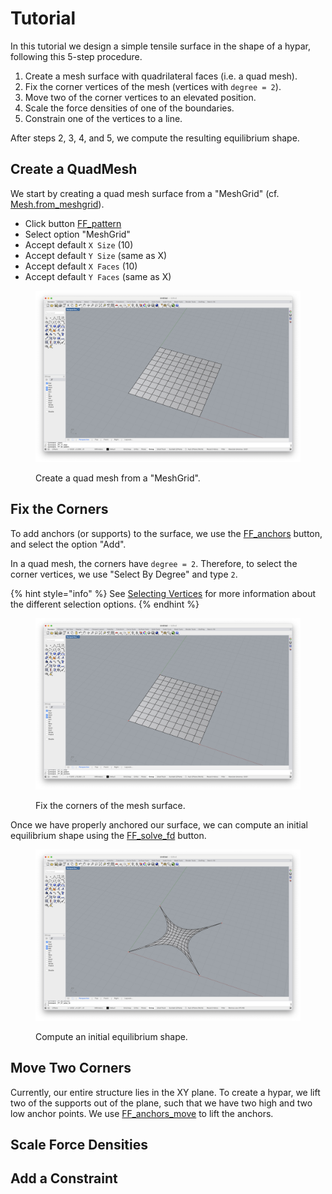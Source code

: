 # Tutorial

In this tutorial we design a simple tensile surface in the shape of a hypar, following this 5-step procedure.

1. Create a mesh surface with quadrilateral faces (i.e. a quad mesh).
2. Fix the corner vertices of the mesh (vertices with `degree = 2`).
3. Move two of the corner vertices to an elevated position.
4. Scale the force densities of one of the boundaries.
5. Constrain one of the vertices to a line.

After steps 2, 3, 4, and 5, we compute the resulting equilibrium shape.

## Create a QuadMesh

We start by creating a quad mesh surface from a "MeshGrid" (cf. [Mesh.from_meshgrid](https://compas.dev/compas/latest/api/generated/compas.datastructures.Mesh.from_meshgrid.html)).

* Click button [FF_pattern](../manual/user-interface.md#ff_pattern)
* Select option "MeshGrid"
* Accept default `X Size` (10)
* Accept default `Y Size` (same as X)
* Accept default `X Faces` (10)
* Accept default `Y Faces` (same as X)

<figure><img src="../.gitbook/assets/Tutorial_00_Meshgrid.png" alt="Create a QuadMesh" /><figcaption><p>Create a quad mesh from a "MeshGrid".</p></figcaption></figure>

## Fix the Corners

To add anchors (or supports) to the surface, we use the [FF_anchors](../manual/user-interface.md#ff_anchors) button, and select the option "Add".

In a quad mesh, the corners have `degree = 2`. Therefore, to select the corner vertices, we use "Select By Degree" and type `2`.

{% hint style="info" %}
See [Selecting Vertices](../manual/selecting-vertices.md) for more information about the different selection options.
{% endhint %}

<figure><img src="../.gitbook/assets/Tutorial_01_Anchors.png" alt="Fix the Corners" /><figcaption><p>Fix the corners of the mesh surface.</p></figcaption></figure>

Once we have properly anchored our surface, we can compute an initial equilibrium shape using the [FF_solve_fd](../manual/user-interface.md#ff_solve_fd) button.

<figure><img src="../.gitbook/assets/Tutorial_02_Equilibrium.png" alt="Compute Equilibrium" /><figcaption><p>Compute an initial equilibrium shape.</p></figcaption></figure>

## Move Two Corners

Currently, our entire structure lies in the XY plane.
To create a hypar, we lift two of the supports out of the plane, such that we have two high and two low anchor points.
We use [FF_anchors_move](../manual/user-interface.md#ff_anchors_move) to lift the anchors.

## Scale Force Densities

## Add a Constraint
